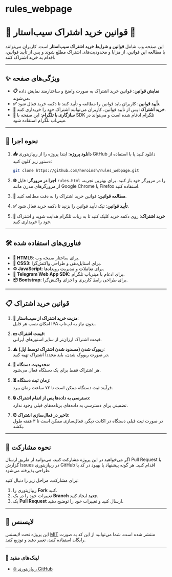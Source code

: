 # rules_webpage

# 📜 قوانین خرید اشتراک سیب‌استار 🍏

این صفحه وب شامل **قوانین و شرایط خرید اشتراک سیب‌استار** است. کاربران می‌توانند با مطالعه این قوانین، از مزایا و محدودیت‌های اشتراک مطلع شوند و پس از تأیید قوانین، اقدام به خرید اشتراک کنند.

---

## ✨ ویژگی‌های صفحه

- **📋 نمایش قوانین**: قوانین خرید اشتراک به صورت واضح و ساختارمند نمایش داده می‌شوند.
- **✅ تأیید قوانین**: کاربران باید قوانین را مطالعه و تأیید کنند تا دکمه خرید فعال شود.
- **🛒 خرید اشتراک**: پس از تأیید قوانین، کاربران می‌توانند اشتراک خود را خریداری کنند.
- **📱 سازگاری با تلگرام**: این صفحه با SDK تلگرام ادغام شده است و می‌تواند در مینی‌اپ تلگرام استفاده شود.

---

## 🚀 نحوه اجرا

1. **📥 دانلود پروژه**: ابتدا پروژه را از ریپازیتوری GitHub دانلود کنید یا با استفاده از دستور زیر کلون کنید:

   ```bash
   git clone https://github.com/heroinsh/rules_webpage.git
   ```

2. **🌐 اجرا در مرورگر**: فایل `rules.html` را در مرورگر خود باز کنید. برای بهترین تجربه، از مرورگرهای مدرن مانند Google Chrome یا Firefox استفاده کنید.

3. **📜 مطالعه قوانین**: قوانین خرید اشتراک را به دقت مطالعه کنید.

4. **✅ تأیید قوانین**: تیک تأیید قوانین را بزنید تا دکمه خرید فعال شود.

5. **🛒 خرید اشتراک**: روی دکمه خرید کلیک کنید تا به ربات تلگرام هدایت شوید و اشتراک خود را خریداری کنید.

---

## 🛠️ فناوری‌های استفاده شده

- **📄 HTML5**: برای ساختار صفحه وب.
- **🎨 CSS3**: برای استایل‌دهی و طراحی واکنش‌گرا.
- **⚙️ JavaScript**: برای تعاملات و مدیریت رویدادها.
- **📱 Telegram Web App SDK**: برای ادغام با مینی‌اپ تلگرام.
- **📦 Bootstrap**: برای طراحی رابط کاربری و اجزای واکنش‌گرا.

---

## 📋 قوانین خرید اشتراک

1. **🍏 مزیت خرید اشتراک از سیب‌استار**:  
   امکان نصب هر فایل IPA بدون نیاز به لپ‌تاپ.

2. **💵 قیمت اشتراک**:  
   قیمت اشتراک ارزان‌تر از سایر استورهای ایرانی.

3. **⚠️ ریووک شدن (مسدود شدن اشتراک توسط اپل)**:  
   در صورت ریووک شدن، باید مجدداً اشتراک تهیه کنید.

4. **📱 محدودیت دستگاه**:  
   هر اشتراک فقط برای یک دستگاه فعال می‌شود.

5. **⏳ زمان ثبت دستگاه**:  
   فرآیند ثبت دستگاه ممکن است تا ۷۲ ساعت زمان ببرد.

6. **🔒 دسترسی به داده‌ها پس از اتمام اشتراک**:  
   تضمینی برای دسترسی به داده‌های برنامه‌های قبلی وجود ندارد.

7. **⏰ تاخیر در فعال‌سازی اشتراک**:  
   در صورت ثبت قبلی دستگاه در اکانت دیگر، فعال‌سازی ممکن است تا ۳ هفته طول بکشد.

---

## 🤝 نحوه مشارکت

اگر می‌خواهید در این پروژه مشارکت کنید، می‌توانید از طریق ارسال Pull Request یا گزارش Issues در ریپازیتوری GitHub اقدام کنید. هر گونه پیشنهاد یا بهبود در کد یا طراحی پذیرفته می‌شود.

برای مشارکت، مراحل زیر را دنبال کنید:

1. ریپازیتوری را **Fork** کنید.
2. تغییرات خود را در یک **Branch جدید** ایجاد کنید.
3. یک **Pull Request** ارسال کنید و تغییرات خود را توضیح دهید.

---

## 📜 لایسنس

این پروژه تحت لایسنس [MIT](LICENSE) منتشر شده است. شما می‌توانید از این کد به صورت رایگان استفاده کنید، تغییر دهید و توزیع کنید.

---

### 🔗 لینک‌های مفید

- [🌐 ریپازیتوری GitHub](https://github.com/heroinsh/rules_webpage)

